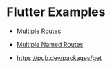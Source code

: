 # Flutter Examples

- [Multiple Routes](multiple_routes.md)
- [Multiple Named Routes](multiple_named_routes.md)

- https://pub.dev/packages/get
